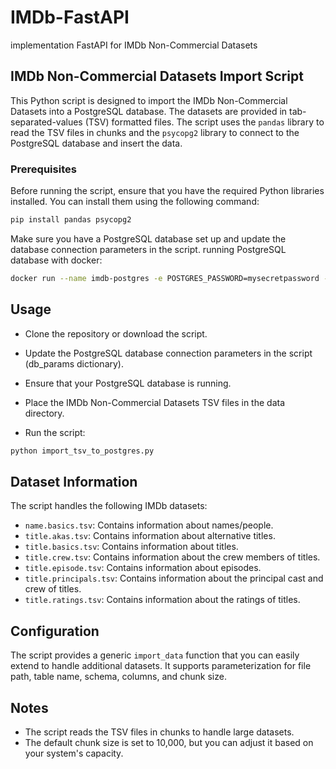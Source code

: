 # IMDb-FastAPI
implementation FastAPI for IMDb Non-Commercial Datasets
## IMDb Non-Commercial Datasets Import Script

This Python script is designed to import the IMDb Non-Commercial Datasets into a PostgreSQL database. The datasets are provided in tab-separated-values (TSV) formatted files. The script uses the `pandas` library to read the TSV files in chunks and the `psycopg2` library to connect to the PostgreSQL database and insert the data.

### Prerequisites

Before running the script, ensure that you have the required Python libraries installed. You can install them using the following command:

```bash
pip install pandas psycopg2
```
Make sure you have a PostgreSQL database set up and update the database connection parameters in the script.
running PostgreSQL database with docker:

```bash
docker run --name imdb-postgres -e POSTGRES_PASSWORD=mysecretpassword -p 5432:5432 -d postgres
```

## Usage

-    Clone the repository or download the script.

-   Update the PostgreSQL database connection parameters in the script (db_params dictionary).

-    Ensure that your PostgreSQL database is running.

-    Place the IMDb Non-Commercial Datasets TSV files in the data directory.

-    Run the script:

```bash
python import_tsv_to_postgres.py
```

## Dataset Information

The script handles the following IMDb datasets:

-    `name.basics.tsv`: Contains information about names/people.
-    `title.akas.tsv`: Contains information about alternative titles.
-    `title.basics.tsv`: Contains information about titles.
-    `title.crew.tsv`: Contains information about the crew members of titles.
-    `title.episode.tsv`: Contains information about episodes.
-    `title.principals.tsv`: Contains information about the principal cast and crew of titles.
-    `title.ratings.tsv`: Contains information about the ratings of titles.

## Configuration

The script provides a generic `import_data` function that you can easily extend to handle additional datasets. It supports parameterization for file path, table name, schema, columns, and chunk size.

## Notes

-    The script reads the TSV files in chunks to handle large datasets.
-    The default chunk size is set to 10,000, but you can adjust it based on your system's capacity.